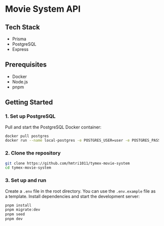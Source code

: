 # Movie System API

## Tech Stack

- Prisma
- PostgreSQL
- Express

## Prerequisites

- Docker
- Node.js
- pnpm

## Getting Started

### 1. Set up PostgreSQL

Pull and start the PostgreSQL Docker container:

```bash
docker pull postgres
docker run --name local-postgres -e POSTGRES_USER=user -e POSTGRES_PASSWORD=password -e POSTGRES_DB=localdb-tymex -p 5432:5432 -d postgres
```

### 2. Clone the repository

```bash
git clone https://github.com/hmtri1011/tymex-movie-system
cd tymex-movie-system
```

### 3. Set up and run

Create a `.env` file in the root directory. You can use the `.env.example` file as a template.
Install dependencies and start the development server:

```bash
pnpm install
pnpm migrate:dev
pnpm seed
pnpm dev
```
